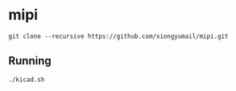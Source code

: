 # mipi

```
git clone --recursive https://github.com/xiongyumail/mipi.git
```

## Running

```
./kicad.sh
```